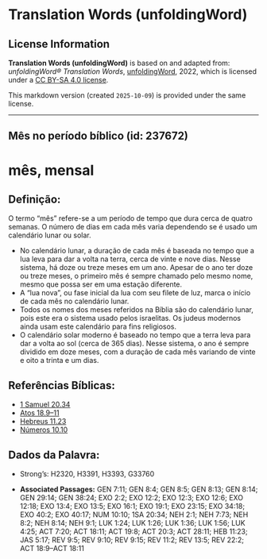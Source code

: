 # Translation Words (unfoldingWord)

## License Information

**Translation Words (unfoldingWord)** is based on and adapted from: _unfoldingWord® Translation Words_, [unfoldingWord](https://unfoldingword.org/utw), 2022, which is licensed under a [CC BY-SA 4.0 license](https://creativecommons.org/licenses/by-sa/4.0/legalcode.en).

This markdown version (created `2025-10-09`) is provided under the same license.



--------------------------------

## Mês no período bíblico (id: 237672)

mês, mensal
===========

Definição:
----------

O termo “mês” refere\-se a um período de tempo que dura cerca de quatro semanas. O número de dias em cada mês varia dependendo se é usado um calendário lunar ou solar.

* No calendário lunar, a duração de cada mês é baseada no tempo que a lua leva para dar a volta na terra, cerca de vinte e nove dias. Nesse sistema, há doze ou treze meses em um ano. Apesar de o ano ter doze ou treze meses, o primeiro mês é sempre chamado pelo mesmo nome, mesmo que possa ser em uma estação diferente.
* A “lua nova”, ou fase inicial da lua com seu filete de luz, marca o início de cada mês no calendário lunar.
* Todos os nomes dos meses referidos na Bíblia são do calendário lunar, pois este era o sistema usado pelos israelitas. Os judeus modernos ainda usam este calendário para fins religiosos.
* O calendário solar moderno é baseado no tempo que a terra leva para dar a volta ao sol (cerca de 365 dias). Nesse sistema, o ano é sempre dividido em doze meses, com a duração de cada mês variando de vinte e oito a trinta e um dias.

Referências Bíblicas:
---------------------

* [1 Samuel 20\.34](https://ref.ly/1Sam20:34)
* [Atos 18\.9–11](https://ref.ly/Acts18:9-Acts18:11)
* [Hebreus 11\.23](https://ref.ly/Heb11:23)
* [Números 10\.10](https://ref.ly/Num10:10)

Dados da Palavra:
-----------------

* Strong’s: H2320, H3391, H3393, G33760

* **Associated Passages:** GEN 7:11; GEN 8:4; GEN 8:5; GEN 8:13; GEN 8:14; GEN 29:14; GEN 38:24; EXO 2:2; EXO 12:2; EXO 12:3; EXO 12:6; EXO 12:18; EXO 13:4; EXO 13:5; EXO 16:1; EXO 19:1; EXO 23:15; EXO 34:18; EXO 40:2; EXO 40:17; NUM 10:10; 1SA 20:34; NEH 2:1; NEH 7:73; NEH 8:2; NEH 8:14; NEH 9:1; LUK 1:24; LUK 1:26; LUK 1:36; LUK 1:56; LUK 4:25; ACT 7:20; ACT 18:11; ACT 19:8; ACT 20:3; ACT 28:11; HEB 11:23; JAS 5:17; REV 9:5; REV 9:10; REV 9:15; REV 11:2; REV 13:5; REV 22:2; ACT 18:9–ACT 18:11

